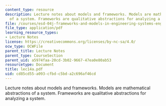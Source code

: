 ```yaml
---
content_type: resource
description: Lecture notes about models and frameworks. Models are mathematical abstractions
  of a system. Frameworks are qualitative abstractions for analyzing a system.
file: /courses/esd-04j-frameworks-and-models-in-engineering-systems-engineering-system-design-spring-2007/cd85cd55a093cfbdc5bda2c696af46cd_lec14a.pdf
file_type: application/pdf
learning_resource_types:
- Lecture Notes
license: https://creativecommons.org/licenses/by-nc-sa/4.0/
ocw_type: OCWFile
parent_title: Lecture Notes
parent_type: CourseSection
parent_uid: a5974faa-20cd-3b02-9667-47ea0e80ab53
resourcetype: Document
title: lec14a.pdf
uid: cd85cd55-a093-cfbd-c5bd-a2c696af46cd
---
```

Lecture notes about models and frameworks. Models are mathematical abstractions of a system. Frameworks are qualitative abstractions for analyzing a system.